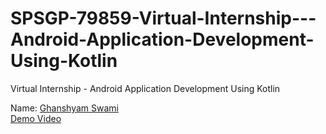 # SPSGP-79859-Virtual-Internship---Android-Application-Development-Using-Kotlin
Virtual Internship - Android Application Development Using Kotlin

Name: [Ghanshyam Swami](https://github.com/Ghanshyam112)<br />
[Demo Video](https://www.youtube.com/watch?v=to-0YOU3-XA)

